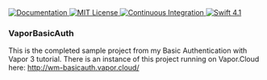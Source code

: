 <a href="http://docs.vapor.codes/3.0/">
    <img src="http://img.shields.io/badge/read_the-docs-2196f3.svg" alt="Documentation">
</a>
<a href="LICENSE">
    <img src="http://img.shields.io/badge/license-MIT-brightgreen.svg" alt="MIT License">
</a>
<a href="https://travis-ci.org/wmcginty/VaporBasicAuth">
    <img src="http://img.shields.io/travis/wmcginty/VaporBasicAuth.svg?style=flat" alt="Continuous Integration">
</a>
<a href="https://swift.org">
    <img src="http://img.shields.io/badge/swift-4.1-brightgreen.svg" alt="Swift 4.1">
</a>

<h3>VaporBasicAuth</h3>

This is the completed sample project from my Basic Authentication with Vapor 3 tutorial. There is an instance of this project running on Vapor.Cloud here: http://wm-basicauth.vapor.cloud/
